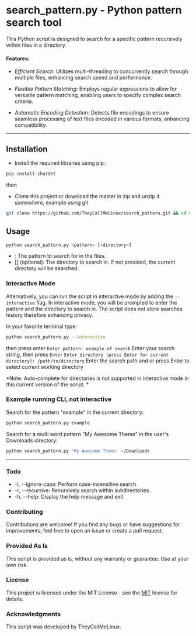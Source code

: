 # search_pattern.py - Python pattern search tool

This Python script is designed to search for a specific pattern recursively within files in a directory.


#### Features:

- *Efficient Search*: Utilizes multi-threading to concurrently search through multiple files, enhancing search speed and performance.

- *Flexible Pattern Matching*: Employs regular expressions to allow for versatile pattern matching, enabling users to specify complex search criteria.

- *Automatic Encoding Detection*: Detects file encodings to ensure seamless processing of text files encoded in various formats, enhancing compatibility.

------------
## Installation

- Install the required libraries using pip:
 ```bash
 pip install chardet
```

then

- Clone this project or download the master in zip and unzip it somewhere, example using git
```bash
git clone https://github.com/TheyCallMeLinux/search_pattern.git && cd search_pattern
```

## Usage
```bash
python search_pattern.py <pattern> [<directory>]
```
- <pattern>: The pattern to search for in the files.
- [<directory>] (optional): The directory to search in. If not provided, the current directory will be searched.

### Interactive Mode

Alternatively, you can run the script in interactive mode by adding the `--interactive` flag. In interactive mode, you will be prompted to enter the pattern and the directory to search in.  The script does not store searches history therefore enhancing privacy. 

In your favorite terminal type:
```bash
python search_pattern.py --interactive
```
 then press enter 
`Enter pattern: example of search`
Enter your search string, then press `Enter`
`Enter directory (press Enter for current directory): /path/to/directory`
Enter the search path and or press Enter to select current working directory



*Note: Auto-complete for directories is not supported in interactive mode in this current version of the script.
*
### Example running CLI, not interactive

Search for the pattern "example" in the current directory:
```bash
python search_pattern.py example
```
Search for a multi word pattern "My Awesome Theme" in the user's Downloads directory:
```bash
python search_pattern.py 'My Awesome Theme' ~/Downloads
```

------------


### Todo
- -i, --ignore-case: Perform case-insensitive search.
- -r, --recursive: Recursively search within subdirectories.
- -h, --help: Display the help message and exit.

### Contributing

Contributions are welcome! If you find any bugs or have suggestions for improvements, feel free to open an issue or create a pull request.

### Provided As Is

This script is provided as is, without any warranty or guarantee. Use at your own risk.

### License

This project is licensed under the MIT License - see the [MIT](https://opensource.org/license/mit "MIT") license for details.

### Acknowledgments

This script was developed by TheyCallMeLinux.


